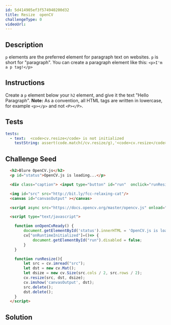 ```yaml
---
id: 5d414905ef3f574940200d32
title: Resize  openCV
challengeType: 0
videoUrl:
---
```


## Description
<section id='description'>
<code>p</code> elements are the preferred element for paragraph text on websites. <code>p</code> is short for "paragraph".
You can create a paragraph element like this:
<code>&#60;p&#62;I'm a p tag!&#60;/p&#62;</code>
</section>

## Instructions
<section id='instructions'>
Create a <code>p</code> element below your <code>h2</code> element, and give it the text "Hello Paragraph".
<strong>Note:</strong> As a convention, all HTML tags are written in lowercase, for example <code>&#60;p&#62;&#60;/p&#62;</code> and not <code>&#60;P&#62;&#60;/P&#62;</code>.
</section>

## Tests
<section id='tests'>

```yml
tests:
  - text:  <code>cv.resize</code> is not initialized
    testString: assert(code.match(/cv.resize/g),'<code>cv.resize</code> is not in initializes'); 
 ```

</section>

## Challenge Seed
<section id='challengeSeed'>

<div id='html-seed'>

```html
  <h2>Blure OpenCV.js</h2>
  <p id="status">OpenCV.js is loading...</p>

  <div class="caption"> <input type="button" id="run"  onclick="runResize()" value="Run" disabled=true /></div>

  <img id="src" src="http://bit.ly/fcc-relaxing-cat"/>
  <canvas id="canvasOutput" ></canvas>

  <script async src="https://docs.opencv.org/master/opencv.js" onload="onOpenCvReady();" type="text/javascript"></script>

  <script type="text/javascript">

    function onOpenCvReady() {
        document.getElementById('status').innerHTML = 'OpenCV.js is load.';
        cv["onRuntimeInitialized"]=()=> {
            document.getElementById("run").disabled = false;
        }
    }

    function runResize(){
        let src = cv.imread("src");
        let dst = new cv.Mat();
        let dsize = new cv.Size(src.cols / 2, src.rows / 2);
        cv.resize(src, dst, dsize);
        cv.imshow('canvasOutput', dst);
        src.delete();
        dst.delete();
    }
  </script> 

```

</div>



</section>

## Solution
<section id='solution'>

```html

```

</section>
